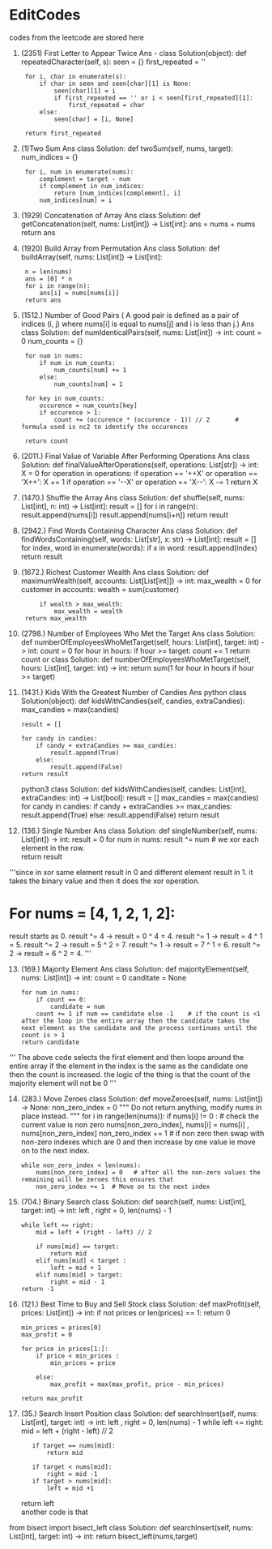 # EditCodes

codes from the leetcode are stored here


1. (2351) First Letter to Appear Twice
Ans - class Solution(object):
    def repeatedCharacter(self, s):
        seen = {}
        first_repeated = ''
        
        for i, char in enumerate(s):
            if char in seen and seen[char][1] is None:
                seen[char][1] = i
                if first_repeated == '' or i < seen[first_repeated][1]:
                    first_repeated = char
            else:
                seen[char] = [i, None]
        
        return first_repeated
2. (1)Two Sum
Ans class Solution:
    def twoSum(self, nums, target):
        num_indices = {}
        
        for i, num in enumerate(nums):
            complement = target - num
            if complement in num_indices:
                return [num_indices[complement], i]
            num_indices[num] = i
    
3. (1929) Concatenation of Array
Ans  class Solution:
    def getConcatenation(self, nums: List[int]) -> List[int]:
        ans = nums + nums
        return ans

4. (1920) Build Array from Permutation
Ans class Solution:
    def buildArray(self, nums: List[int]) -> List[int]:

        n = len(nums)
        ans = [0] * n
        for i in range(n):
            ans[i] = nums[nums[i]]
        return ans

5. (1512.) Number of Good Pairs   (  A good pair is defined as a pair of indices (i, j) where nums[i] is equal to nums[j] and i is less than j.)
Ans class Solution:
    def numIdenticalPairs(self, nums: List[int]) -> int:
        count = 0
        num_counts = {}

        for num in nums:
            if num in num_counts:
                num_counts[num] += 1
            else:
                num_counts[num] = 1
        
        for key in num_counts:
            occurence = num_counts[key]
            if occurence > 1:
                count += (occurence * (occurence - 1)) // 2       # formula used is nc2 to identify the occurences

        return count

6. (2011.) Final Value of Variable After Performing Operations
Ans class Solution:
    def finalValueAfterOperations(self, operations: List[str]) -> int:
        X = 0
        for operation in operations:
            if operation == '++X' or operation == 'X++':
                X += 1
            if operation == '--X' or operation == 'X--':
                X -= 1
        return X


7. (1470.) Shuffle the Array
Ans  class Solution:
    def shuffle(self, nums: List[int], n: int) -> List[int]:
        result = []
        for i in range(n):
            result.append(nums[i])
            result.append(nums[i+n])
        return result


8. (2942.) Find Words Containing Character 
Ans class Solution:
    def findWordsContaining(self, words: List[str], x: str) -> List[int]:
        result = []
        for index,  word in enumerate(words):
            if x in word:
                result.append(index)
        return result
9. (1672.) Richest Customer Wealth
Ans class Solution:
    def maximumWealth(self, accounts: List[List[int]]) -> int:
        max_wealth = 0
        for customer in accounts:
            wealth = sum(customer)

            if wealth > max_wealth:
                max_wealth = wealth
        return max_wealth
10. (2798.) Number of Employees Who Met the Target
Ans class Solution:
    def numberOfEmployeesWhoMetTarget(self, hours: List[int], target: int) -> int:
        count = 0
        for hour in hours:
            if hour >= target: 
                count += 1
        return count
          or
    class Solution:
    def numberOfEmployeesWhoMetTarget(self, hours: List[int], target: int) -> int:
        return sum(1 for hour in hours if hour >= target)

11. (1431.) Kids With the Greatest Number of Candies
Ans python class Solution(object):
    def kidsWithCandies(self, candies, extraCandies):
        max_candies = max(candies)

        result = []

        for candy in candies:
            if candy + extraCandies >= max_candies:
                result.append(True)
            else:
                result.append(False)
        return result 

    python3 class Solution:
    def kidsWithCandies(self, candies: List[int], extraCandies: int) -> List[bool]:
        result = []
        max_candies = max(candies)
        for candy in candies:
            if candy + extraCandies >= max_candies:
                result.append(True)
            else:
                result.append(False)
        return result
12. (136.) Single Number
Ans  class Solution:
    def singleNumber(self, nums: List[int]) -> int:
        result = 0
        for num in nums:
            result ^= num     # we xor each element in the row.  
        return result

'''since in xor same element result in 0 and different element result in 1. it takes the binary value and then it does the xor operation. 
# For nums = [4, 1, 2, 1, 2]:
 result starts as 0.
result ^= 4 -> result = 0 ^ 4 = 4.
result ^= 1 -> result = 4 ^ 1 = 5.
result ^= 2 -> result = 5 ^ 2 = 7.
result ^= 1 -> result = 7 ^ 1 = 6.
result ^= 2 -> result = 6 ^ 2 = 4. '''

13. (169.) Majority Element
Ans class Solution:
    def majorityElement(self, nums: List[int]) -> int:
        count = 0
        canditate = None

        for num in nums:
            if count == 0:
                candidate = num
            count += 1 if num == candidate else -1    # if the count is <1 after the loop in the entire array then the candidate takes the next element as the candidate and the process continues until the count is > 1  
        return candidate
''' 
The above code selects the first element and then loops around the entire array if the element in the index is the same as the candidate one then the count is increased. the logic of the thing is that the count of the majority element will not be 0 
'''

14. (283.) Move Zeroes
    class Solution:
    def moveZeroes(self, nums: List[int]) -> None:
        non_zero_index = 0
        """
        Do not return anything, modify nums in place instead.
        """
        for i in range(len(nums)):
            if nums[i] != 0 :   # check the current value is non zero
                nums[non_zero_index], nums[i] = nums[i] , nums[non_zero_index] 
                non_zero_index += 1  # if non zero then swap with non-zero indexes which are 0 and then increase by one value  ie move on to the next index.

        while non_zero_index < len(nums):
            nums[non_zero_index] = 0   # after all the non-zero values the remaining will be zeroes this ensures that
            non_zero_index += 1  # Move on to the next index
15. (704.) Binary Search
    class Solution:
    def search(self, nums: List[int], target: int) -> int:
        left , right = 0, len(nums) - 1

        while left <= right:
            mid = left + (right - left) // 2

            if nums[mid] == target:
                return mid
            elif nums[mid] < target :
                left = mid + 1
            elif nums[mid] > target:
                right = mid - 1
        return -1 
16. (121.) Best Time to Buy and Sell Stock
    class Solution:
    def maxProfit(self, prices: List[int]) -> int:
        if not prices or len(prices) == 1:
            return 0
        
        min_prices = prices[0]
        max_profit = 0

        for price in prices[1:]:
            if price < min_prices :
                min_prices = price

            else:
                max_profit = max(max_profit, price - min_prices)
            
        return max_profit

17.  (35.) Search Insert Position
    class Solution:
    def searchInsert(self, nums: List[int], target: int) -> int:
        left , right = 0, len(nums) - 1
        while left <= right:
            mid = left + (right - left) // 2

            if target == nums[mid]:
                return mid

            if target < nums[mid]:
                right = mid -1
            if target > nums[mid]:
                left = mid +1
        return left  
another code is that

from bisect import bisect_left
class Solution:
    def searchInsert(self, nums: List[int], target: int) -> int:
        return bisect_left(nums,target)


